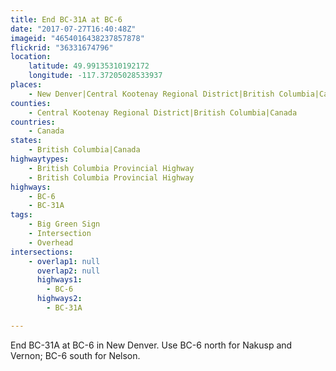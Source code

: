 ```yaml
---
title: End BC-31A at BC-6
date: "2017-07-27T16:40:48Z"
imageid: "4654016438237857878"
flickrid: "36331674796"
location:
    latitude: 49.99135310192172
    longitude: -117.37205028533937
places:
    - New Denver|Central Kootenay Regional District|British Columbia|Canada
counties:
    - Central Kootenay Regional District|British Columbia|Canada
countries:
    - Canada
states:
    - British Columbia|Canada
highwaytypes:
    - British Columbia Provincial Highway
    - British Columbia Provincial Highway
highways:
    - BC-6
    - BC-31A
tags:
    - Big Green Sign
    - Intersection
    - Overhead
intersections:
    - overlap1: null
      overlap2: null
      highways1:
        - BC-6
      highways2:
        - BC-31A

---
```

End BC-31A at BC-6 in New Denver.  Use BC-6 north for Nakusp and Vernon; BC-6 south for Nelson.